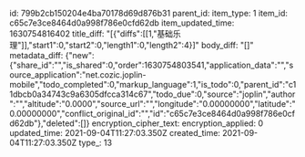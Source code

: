 id: 799b2cb150204e4ba70178d69d876b31
parent_id: 
item_type: 1
item_id: c65c7e3ce8464d0a998f786e0cfd62db
item_updated_time: 1630754816402
title_diff: "[{\"diffs\":[[1,\"基础乐理\"]],\"start1\":0,\"start2\":0,\"length1\":0,\"length2\":4}]"
body_diff: "[]"
metadata_diff: {"new":{"share_id":"","is_shared":0,"order":1630754803541,"application_data":"","source_application":"net.cozic.joplin-mobile","todo_completed":0,"markup_language":1,"is_todo":0,"parent_id":"c11dbcb0a34743c9a6305dfcca314c67","todo_due":0,"source":"joplin","author":"","altitude":"0.0000","source_url":"","longitude":"0.00000000","latitude":"0.00000000","conflict_original_id":"","id":"c65c7e3ce8464d0a998f786e0cfd62db"},"deleted":[]}
encryption_cipher_text: 
encryption_applied: 0
updated_time: 2021-09-04T11:27:03.350Z
created_time: 2021-09-04T11:27:03.350Z
type_: 13